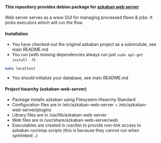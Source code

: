 #### This repository provides debian package for [azkaban web server](http://azkaban.github.io/azkaban/docs/latest/#webserver-setup) 

Web server serves as a www GUI for managing processed flows & jobs. It picks executors which will run the flow.

#### Installation

 - You have checked-out the original azkaban project as a submodule, see main README.md
 - You run (with missing dependencies always run just `sudo apt-get install -f`)
```bash
make localtest
```
 - You should initialize your database, see main README.md

#### Project hiearchy (azkaban-web-server)

 - Package installs azkaban using Filesystem Hiearchy Standard
 - Configuration files are in /etc/azkaban-web-server + /etc/azkaban-web-server/plugins
 - Library files are in /usr/lib/azkaban-web-server
 - Web files are in /usr/share/azkaban-web-server/web
 - Executables are created in /usr/bin to provide non-link access to azkaban run/stop scripts (this is because they cannot run when symlinked ..)
